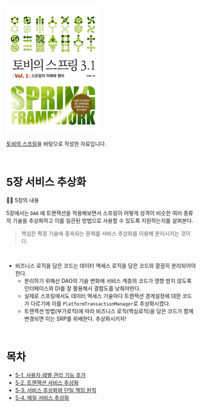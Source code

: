 <img src="./image/800x0.png" width="250" />

[토비의 스프링](http://www.yes24.com/Product/Goods/76074405?OzSrank=2)을 바탕으로 작성한 자료입니다.

<br>

# 5장 서비스 추상화

💁‍♂️ 5장의 내용

5장에서는 `DAO` 에 트랜잭션을 적용해보면서 스프링이 어떻게 성격이 비슷한 여러 종류의 기술을 추상화하고 이를 일관된 방법으로 사용할 수 있도록 지원하는지를 살펴본다.

> 핵심은 특정 기술에 종속되는 문제를 서비스 추상화를 이용해 분리시키는 것이다.

<br>

* 비즈니스 로직을 담은 코드는 데이터 액세스 로직을 담은 코드와 깔끔히 분리되어야한다.
  * 분리하기 위해선 DAO의 기술 변화에 서비스 계층의 코드가 영향 받지 않도록 인터페이스와 DI를 잘 활용해서 결합도를 낮춰야한다.
  * 실제로 스프링에서도 데이터 액세스 기술마다 트랜잭션 경계설정에 대한 코드가 다르기에 이를 `PlatformTransactionManager`로 추상화시켰다.
  * 트랜잭션 방법(부가로직)에 따라 비즈니스 로직(핵심로직)을 담은 코드가 함께 변경되면 이는 SRP를 위배한다. 추상화시키자!

<br>

# 목차

- [5-1. 사용자 레벨 관리 기능 추가](./5장-1%20사용자%20레벨%20관리%20기능%20추가.md)
- [5-2. 트랜잭션 서비스 추상화](./5장-2%20트랜잭션%20서비스%20추상화.md)
- [5-3. 서비스 추상화와 단일 책임 원칙](./5장-3%20서비스%20추상화와%20단일%20책임%20원칙.md)
- [5-4. 메일 서비스 추상화](./5장-4%20메일%20서비스%20추상화.md)
